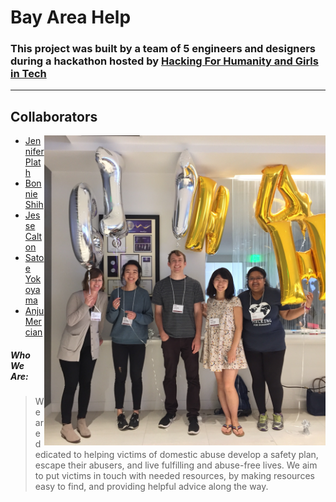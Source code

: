 # Bay Area Help

### This project was built by a team of 5 engineers and designers during a hackathon hosted by [Hacking For Humanity and Girls in Tech](http://hackingforhumanity.girlsintech.org/) 
---

## <div style="text-align: left"> Collaborators </div>
<img src="hackathon-team.png" alt="Drawing" width="450" align="right"/>

* [Jennifer Plath](https://www.linkedin.com/in/jenniferplath/)
* [Bonnie Shih](https://www.linkedin.com/in/bonnieshih/)
* [Jesse Calton](https://www.linkedin.com/in/jessecalton)
* [Satoe Yokoyama](https://www.linkedin.com/in/ysbmk/)
* [Anju Mercian](https://www.linkedin.com/in/anjumercian/)

##### Who We Are:
> We are dedicated to helping victims of domestic abuse develop a safety plan, escape their abusers, and live fulfilling and abuse-free lives. We aim to put victims in touch with needed resources, by making resources easy to find, and providing helpful advice along the way.



